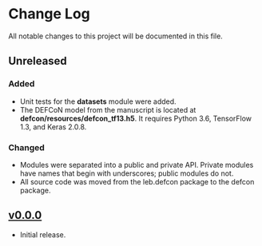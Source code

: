 # Change Log
All notable changes to this project will be documented in this file.

## Unreleased
### Added
- Unit tests for the **datasets** module were added.
- The DEFCoN model from the manuscript is located at **defcon/resources/defcon_tf13.h5**. It
  requires Python 3.6, TensorFlow 1.3, and Keras 2.0.8.

### Changed
- Modules were separated into a public and private API. Private
  modules have names that begin with underscores; public modules do
  not.
- All source code was moved from the leb.defcon package to the defcon
  package.

## [v0.0.0]
- Initial release.

[v0.0.0]: https://github.com/LEB-EPFL/DEFCoN/releases/tag/v0.0.0
